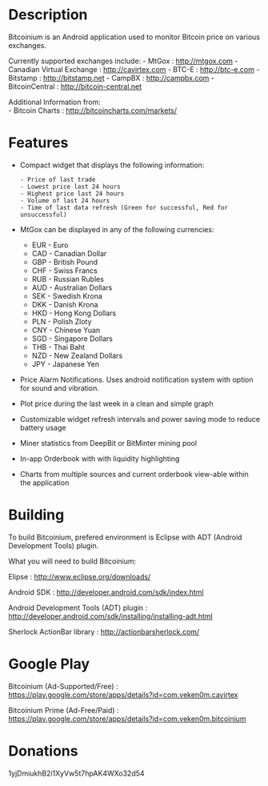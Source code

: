 Description
===============
Bitcoinium is an Android application used to monitor Bitcoin price on various exchanges. 

Currently supported exchanges include:
	- MtGox 					: http://mtgox.com
	- Canadian Virtual Exchange : http://cavirtex.com
	- BTC-E 					: http://btc-e.com
	- Bitstamp 					: http://bitstamp.net
	- CampBX					: http://campbx.com
	- BitcoinCentral			: http://bitcoin-central.net
	
	
Additional Information from:	
	- Bitcoin Charts			: http://bitcoincharts.com/markets/

Features
===============
- Compact widget that displays the following information:
 
      - Price of last trade
      - Lowest price last 24 hours
      - Highest price last 24 hours
      - Volume of last 24 hours
      - Time of last data refresh (Green for successful, Red for unsuccessful)
      
- MtGox can be displayed in any of the following currencies:
	- EUR - Euro
	- CAD - Canadian Dollar
	- GBP - British Pound
	- CHF - Swiss Francs
	- RUB - Russian Rubles
	- AUD - Australian Dollars
	- SEK - Swedish Krona
	- DKK - Danish Krona
	- HKD - Hong Kong Dollars
	- PLN - Polish Zloty
	- CNY - Chinese Yuan
	- SGD - Singapore Dollars
	- THB - Thai Baht
	- NZD - New Zealand Dollars
	- JPY - Japanese Yen

- Price Alarm Notifications. Uses android notification system with option for sound and vibration.
- Plot price during the last week in a clean and simple graph
- Customizable widget refresh intervals and power saving mode to reduce battery usage
- Miner statistics from DeepBit or BitMinter mining pool
- In-app Orderbook with with liquidity highlighting
- Charts from multiple sources and current orderbook view-able within the application

Building
===============
To build Bitcoinium, prefered environment is Eclipse with ADT (Android Development Tools) plugin. 

What you will need to build Bitcoinium:

Elipse									: http://www.eclipse.org/downloads/

Android SDK								: http://developer.android.com/sdk/index.html

Android Development Tools (ADT) plugin	: http://developer.android.com/sdk/installing/installing-adt.html

Sherlock ActionBar library				: http://actionbarsherlock.com/


Google Play
===============
Bitcoinium (Ad-Supported/Free)	: https://play.google.com/store/apps/details?id=com.veken0m.cavirtex

Bitcoinium Prime (Ad-Free/Paid)	: https://play.google.com/store/apps/details?id=com.veken0m.bitcoinium


Donations
===============
1yjDmiukhB2i1XyVw5t7hpAK4WXo32d54
